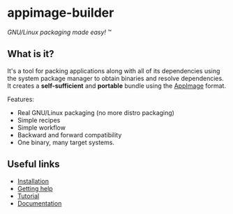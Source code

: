 # appimage-builder

*GNU/Linux packaging made easy!* ™

## What is it?

It's a tool for packing applications along with all of its dependencies using the
system package manager to obtain binaries and resolve dependencies. It creates a 
**self-sufficient** and **portable** bundle using the [AppImage](https://appimage.org)
format.

Features:
- Real GNU/Linux packaging (no more distro packaging)
- Simple recipes
- Simple workflow
- Backward and forward compatibility
- One binary, many target systems.


## Useful links

- [Installation](https://appimage-builder.readthedocs.io/en/latest/intro/install.html)
- [Getting help](https://appimage-builder.readthedocs.io/en/latest/index.html#getting-help)
- [Tutorial](https://appimage-builder.readthedocs.io/en/latest/intro/tutorial.html)
- [Documentation](https://appimage-builder.readthedocs.io)

